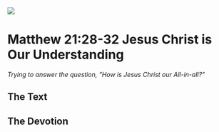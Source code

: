 <img class="intro-right" src="/images/art-matthew.jpg">

# Matthew 21:28-32 Jesus Christ is Our Understanding

*Trying to answer the question, "How is Jesus Christ our All-in-all?"*

## The Text

## The Devotion